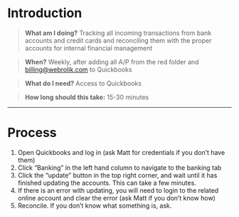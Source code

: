 <!-- TITLE: Reconcile Deposits And Expenses -->
<!-- SUBTITLE: A quick summary of Reconcile Deposits And Expenses -->

# Introduction

> **What am I doing?**
Tracking all incoming transactions from bank accounts and credit cards and reconciling them with the proper accounts for internal financial management

> **When?**
Weekly, after adding all A/P from the red folder and billing@webrolik.com to Quickbooks

> **What do I need?**
Access to Quickbooks

> **How long should this take:**
15-30 minutes

-----
# Process
1. Open Quickbooks and log in (ask Matt for credentials if you don’t have them)
1. Click “Banking” in the left hand column to navigate to the banking tab
1. Click the “update” button in the top right corner, and wait until it has finished updating the accounts. This can take a few minutes.
1. If there is an error with updating, you will need to login to the related online account and clear the error (ask Matt if you don’t know how)
1. Reconcile. If you don’t know what something is, ask.


